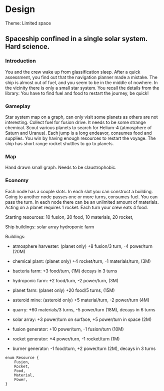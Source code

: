 # Design

Theme: Limited space


## Spaceship confined in a single solar system. Hard science.

### Introduction

You and the crew wake up from glassification sleep.
After a quick assessment, you find out that the navigation planner made a mistake.
The ship is almost out of fuel, and you seem to be in the middle of nowhere.
In the vicinity there is only a small star system.
You recall the details from the library:
You have to find fuel and food to restart the journey, be quick!

### Gameplay

Star system map on a graph, can only visit some planets as others are not interesting.
Collect fuel for fusion drive. It needs to be some strange chemical.
Scout various planets to search for Helium-4 (atmosphere of Saturn and Uranus).
Each jump is a long endeavor, consumes food and supplies. 
You win by having enough resources to restart the voyage.
The ship has short range rocket shuttles to go to planets.

### Map

Hand drawn small graph. Needs to be claustrophobic.

### Economy

Each node has a couple slots.
In each slot you can construct a building.
Going to another node passes one or more turns, consumes fuel.
You can pass the turn.
In each node there can be an unlimited amount of materials.
Acting on a planet requires 1 rocket.
Each turn your crew eats 4 food.

Starting resources:
10 fusion,
20 food,
10 materials,
20 rocket,

Ship buildings:
solar array
hydroponic farm

Buildings:

- atmosphere harvester: (planet only) 
+8 fusion/3 turn, -4 power/turn (20M)

- chemical plant: (planet only) 
+4 rocket/turn, -1 materials/turn, (3M)

- bacteria farm:
+3 food/turn, (1M) decays in 3 turns

- hydroponic farm:
+2 food/turn, -2 power/turn, (3M)

- planet farm: (planet only)
+20 food/5 turns, (15M)

- asteroid mine: (asteroid only)
+5 material/turn, -2 power/turn (4M)

- quarry:
+60 materials/3 turns, -5 power/turn (18M), decays in 6 turns

- solar array:
+3 power/turn on surface, +5 power/turn in space (2M)

- fusion generator:
+10 power/turn, -1 fusion/turn (10M)

- rocket generator:
+4 power/turn, -1 rocket/turn (1M)

- burner generator: 
-1 food/turn, +2 power/turn (2M), decays in 3 turns

```
enum Resource {
    Fusion,
    Rocket,
    Food,
    Material,
    Power,
}
```
